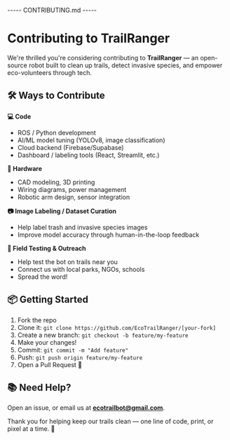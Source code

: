 ----- CONTRIBUTING.md -----

# Contributing to TrailRanger

We're thrilled you're considering contributing to **TrailRanger** — an open-source robot built to clean up trails, detect invasive species, and empower eco-volunteers through tech.

## 🛠️ Ways to Contribute

**💻 Code**  
- ROS / Python development
- AI/ML model tuning (YOLOv8, image classification)
- Cloud backend (Firebase/Supabase)
- Dashboard / labeling tools (React, Streamlit, etc.)

**🔧 Hardware**  
- CAD modeling, 3D printing
- Wiring diagrams, power management
- Robotic arm design, sensor integration

**📷 Image Labeling / Dataset Curation**  
- Help label trash and invasive species images
- Improve model accuracy through human-in-the-loop feedback

**🌿 Field Testing & Outreach**  
- Help test the bot on trails near you
- Connect us with local parks, NGOs, schools
- Spread the word!

## 📦 Getting Started
1. Fork the repo
2. Clone it: `git clone https://github.com/EcoTrailRanger/[your-fork]`
3. Create a new branch: `git checkout -b feature/my-feature`
4. Make your changes!
5. Commit: `git commit -m "Add feature"`
6. Push: `git push origin feature/my-feature`
7. Open a Pull Request 🚀

## 📚 Need Help?
Open an issue, or email us at **ecotrailbot@gmail.com**.

Thank you for helping keep our trails clean — one line of code, print, or pixel at a time. 🍃
